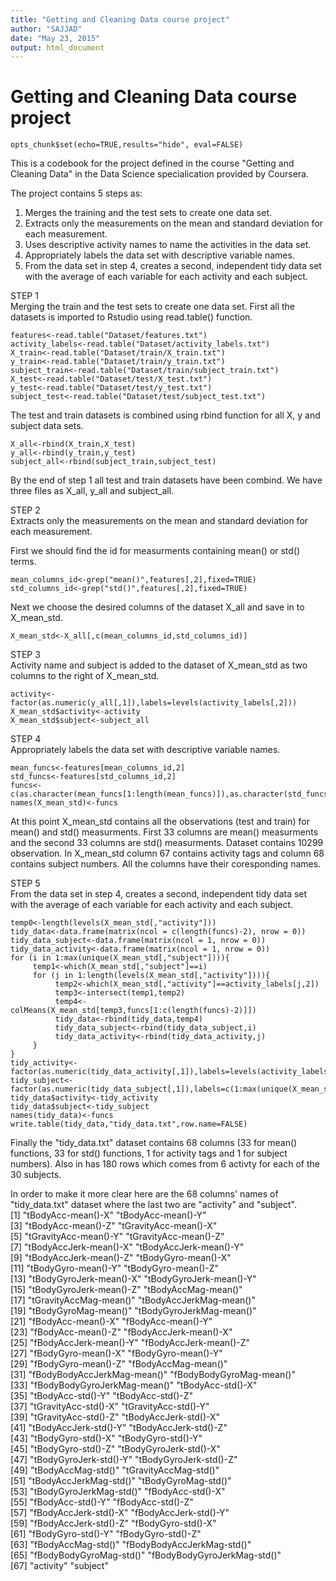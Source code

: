 ```yaml
---
title: "Getting and Cleaning Data course project"
author: "SAJJAD"
date: "May 23, 2015"
output: html_document
---
```

Getting and Cleaning Data course project
==========================

```{r setoptions , echo=FALSE}
opts_chunk$set(echo=TRUE,results="hide", eval=FALSE)
```

This is a codebook for the project defined in the course "Getting and Cleaning Data" in the Data Science specialication provided by Coursera.  

The project contains 5 steps as:  
1. Merges the training and the test sets to create one data set.  
2. Extracts only the measurements on the mean and standard deviation for each measurement.  
3. Uses descriptive activity names to name the activities in the data set.  
4. Appropriately labels the data set with descriptive variable names.  
5. From the data set in step 4, creates a second, independent tidy data set with the average of each variable for each activity and each subject.  

STEP 1  
Merging the train and the test sets to create one data set.
First all the datasets is imported to Rstudio using read.table() function.

```{r}
features<-read.table("Dataset/features.txt")
activity_labels<-read.table("Dataset/activity_labels.txt")
X_train<-read.table("Dataset/train/X_train.txt")
y_train<-read.table("Dataset/train/y_train.txt")
subject_train<-read.table("Dataset/train/subject_train.txt")
X_test<-read.table("Dataset/test/X_test.txt")
y_test<-read.table("Dataset/test/y_test.txt")
subject_test<-read.table("Dataset/test/subject_test.txt")
```
The test and train datasets is combined using rbind function for all X, y and subject data sets.   
```{r}
X_all<-rbind(X_train,X_test)
y_all<-rbind(y_train,y_test)
subject_all<-rbind(subject_train,subject_test)
```
By the end of step 1 all test and train datasets have been  combind. We have three files as X\_all, y\_all and subject\_all.

STEP 2  
Extracts only the measurements on the mean and standard deviation for each measurement.   

First we should find the id for measurments containing mean() or std() terms.

```{r}
mean_columns_id<-grep("mean()",features[,2],fixed=TRUE)
std_columns_id<-grep("std()",features[,2],fixed=TRUE)
```
Next we choose the desired columns of the dataset X\_all and save in to X\_mean\_std. 
```{r}
X_mean_std<-X_all[,c(mean_columns_id,std_columns_id)]
```
STEP 3   
Activity name and subject is added to the dataset of X\_mean\_std as two columns to the right of X\_mean\_std.
```{r}
activity<-factor(as.numeric(y_all[,1]),labels=levels(activity_labels[,2])) 
X_mean_std$activity<-activity
X_mean_std$subject<-subject_all
```

STEP 4   
Appropriately labels the data set with descriptive variable names.

```{r}
mean_funcs<-features[mean_columns_id,2]
std_funcs<-features[std_columns_id,2]
funcs<-c(as.character(mean_funcs[1:length(mean_funcs)]),as.character(std_funcs[1:length(std_funcs)]),"activity","subject")
names(X_mean_std)<-funcs
```

At this point X_mean_std contains all the observations (test and train) for mean() and std() measurments. First 33 columns are mean() measurments and the second 33 columns are std() measurments. Dataset contains 10299 observation. In X\_mean\_std column 67 contains activity tags and column 68 contains subject numbers. All the columns have their coresponding names.  

STEP 5   
From the data set in step 4, creates a second, independent tidy data set with the average of each variable for each activity and each subject.

```{r}
temp0<-length(levels(X_mean_std[,"activity"]))
tidy_data<-data.frame(matrix(ncol = c(length(funcs)-2), nrow = 0))
tidy_data_subject<-data.frame(matrix(ncol = 1, nrow = 0))
tidy_data_activity<-data.frame(matrix(ncol = 1, nrow = 0))
for (i in 1:max(unique(X_mean_std[,"subject"]))){
     temp1<-which(X_mean_std[,"subject"]==i)
     for (j in 1:length(levels(X_mean_std[,"activity"]))){
          temp2<-which(X_mean_std[,"activity"]==activity_labels[j,2])
          temp3<-intersect(temp1,temp2)
          temp4<-colMeans(X_mean_std[temp3,funcs[1:c(length(funcs)-2)]])
          tidy_data<-rbind(tidy_data,temp4)
          tidy_data_subject<-rbind(tidy_data_subject,i)
          tidy_data_activity<-rbind(tidy_data_activity,j)
     }
}
tidy_activity<-factor(as.numeric(tidy_data_activity[,1]),labels=levels(activity_labels[,2])) 
tidy_subject<-factor(as.numeric(tidy_data_subject[,1]),labels=c(1:max(unique(X_mean_std[,"subject"]))))
tidy_data$activity<-tidy_activity
tidy_data$subject<-tidy_subject
names(tidy_data)<-funcs
write.table(tidy_data,"tidy_data.txt",row.name=FALSE)
```

Finally the "tidy\_data.txt" dataset contains 68 columns (33 for mean() functions, 33 for std() functions, 1 for activity tags and 1 for subject numbers). Also in has 180 rows which comes from 6 activty for each of  the 30 subjects.

In order to make it more clear here are the 68 columns' names of "tidy_data.txt" dataset where the last two are "activity" and "subject".    
[1] "tBodyAcc-mean()-X"           "tBodyAcc-mean()-Y"          
 [3] "tBodyAcc-mean()-Z"           "tGravityAcc-mean()-X"       
 [5] "tGravityAcc-mean()-Y"        "tGravityAcc-mean()-Z"       
 [7] "tBodyAccJerk-mean()-X"       "tBodyAccJerk-mean()-Y"      
 [9] "tBodyAccJerk-mean()-Z"       "tBodyGyro-mean()-X"         
[11] "tBodyGyro-mean()-Y"          "tBodyGyro-mean()-Z"         
[13] "tBodyGyroJerk-mean()-X"      "tBodyGyroJerk-mean()-Y"     
[15] "tBodyGyroJerk-mean()-Z"      "tBodyAccMag-mean()"         
[17] "tGravityAccMag-mean()"       "tBodyAccJerkMag-mean()"     
[19] "tBodyGyroMag-mean()"         "tBodyGyroJerkMag-mean()"    
[21] "fBodyAcc-mean()-X"           "fBodyAcc-mean()-Y"          
[23] "fBodyAcc-mean()-Z"           "fBodyAccJerk-mean()-X"      
[25] "fBodyAccJerk-mean()-Y"       "fBodyAccJerk-mean()-Z"      
[27] "fBodyGyro-mean()-X"          "fBodyGyro-mean()-Y"         
[29] "fBodyGyro-mean()-Z"          "fBodyAccMag-mean()"         
[31] "fBodyBodyAccJerkMag-mean()"  "fBodyBodyGyroMag-mean()"    
[33] "fBodyBodyGyroJerkMag-mean()" "tBodyAcc-std()-X"           
[35] "tBodyAcc-std()-Y"            "tBodyAcc-std()-Z"           
[37] "tGravityAcc-std()-X"         "tGravityAcc-std()-Y"        
[39] "tGravityAcc-std()-Z"         "tBodyAccJerk-std()-X"       
[41] "tBodyAccJerk-std()-Y"        "tBodyAccJerk-std()-Z"       
[43] "tBodyGyro-std()-X"           "tBodyGyro-std()-Y"          
[45] "tBodyGyro-std()-Z"           "tBodyGyroJerk-std()-X"      
[47] "tBodyGyroJerk-std()-Y"       "tBodyGyroJerk-std()-Z"      
[49] "tBodyAccMag-std()"           "tGravityAccMag-std()"       
[51] "tBodyAccJerkMag-std()"       "tBodyGyroMag-std()"         
[53] "tBodyGyroJerkMag-std()"      "fBodyAcc-std()-X"           
[55] "fBodyAcc-std()-Y"            "fBodyAcc-std()-Z"           
[57] "fBodyAccJerk-std()-X"        "fBodyAccJerk-std()-Y"       
[59] "fBodyAccJerk-std()-Z"        "fBodyGyro-std()-X"          
[61] "fBodyGyro-std()-Y"           "fBodyGyro-std()-Z"          
[63] "fBodyAccMag-std()"           "fBodyBodyAccJerkMag-std()"  
[65] "fBodyBodyGyroMag-std()"      "fBodyBodyGyroJerkMag-std()"   
[67] "activity"                    "subject"



